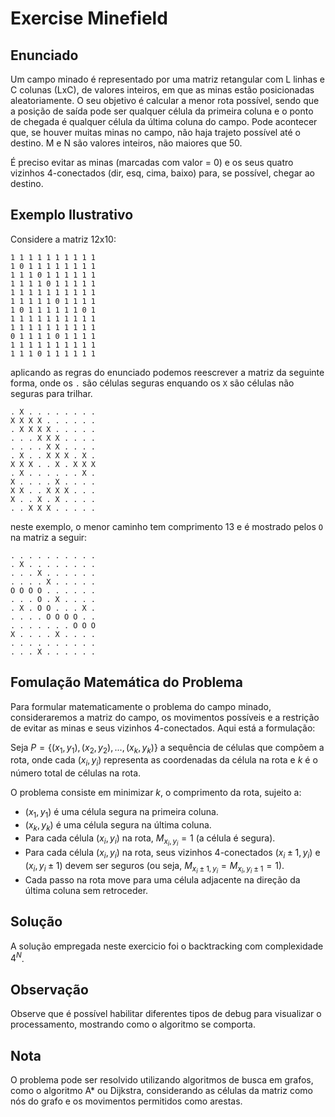 # Exercise Minefield

## Enunciado

Um campo minado é representado por uma matriz retangular com L linhas e C colunas
(LxC), de valores inteiros, em que as minas estão posicionadas aleatoriamente. O seu
objetivo é calcular a menor rota possível, sendo que a posição de saída pode ser qualquer
célula da primeira coluna e o ponto de chegada é qualquer célula da última coluna do
campo. Pode acontecer que, se houver muitas minas no campo, não haja trajeto possível
até o destino. M e N são valores inteiros, não maiores que 50.

É preciso evitar as minas (marcadas com valor = 0) e os seus quatro vizinhos 4-conectados
(dir, esq, cima, baixo) para, se possível, chegar ao destino.

## Exemplo Ilustrativo

Considere a matriz 12x10:

```
1 1 1 1 1 1 1 1 1 1
1 0 1 1 1 1 1 1 1 1
1 1 1 0 1 1 1 1 1 1
1 1 1 1 0 1 1 1 1 1
1 1 1 1 1 1 1 1 1 1
1 1 1 1 1 0 1 1 1 1
1 0 1 1 1 1 1 1 0 1
1 1 1 1 1 1 1 1 1 1
1 1 1 1 1 1 1 1 1 1
0 1 1 1 1 0 1 1 1 1
1 1 1 1 1 1 1 1 1 1
1 1 1 0 1 1 1 1 1 1
```

aplicando as regras do enunciado podemos reescrever a matriz da seguinte forma, onde os `.` são células seguras enquando os `X` são células não seguras para trilhar.

```
. X . . . . . . . .
X X X X . . . . . .
. X X X X . . . . .
. . . X X X . . . .
. . . . X X . . . .
. X . . X X X . X .
X X X . . X . X X X
. X . . . . . . X .
X . . . . X . . . .
X X . . X X X . . .
X . . X . X . . . .
. . X X X . . . . .
```

neste exemplo, o menor caminho tem comprimento 13 e é mostrado pelos `O` na matriz a seguir:

```
. . . . . . . . . .
. X . . . . . . . .
. . . X . . . . . .
. . . . X . . . . .
O O O O . . . . . .
. . . O . X . . . .
. X . O O . . . X .
. . . . O O O O . .
. . . . . . . O O O
X . . . . X . . . .
. . . . . . . . . .
. . . X . . . . . .
```


## Fomulação Matemática do Problema

Para formular matematicamente o problema do campo minado, consideraremos a matriz do campo, os movimentos possíveis e a restrição de evitar as minas e seus vizinhos 4-conectados. Aqui está a formulação:

Seja $P = \{(x_1, y_1), (x_2, y_2), ..., (x_k, y_k)\}$ a sequência de células que compõem a rota, onde cada $(x_i, y_i)$ representa as coordenadas da célula na rota e $k$ é o número total de células na rota.

O problema consiste em minimizar $k$, o comprimento da rota, sujeito a:

- $(x_1, y_1)$ é uma célula segura na primeira coluna.
- $(x_k, y_k)$ é uma célula segura na última coluna.
- Para cada célula $(x_i, y_i)$ na rota, $M_{x_i, y_i} = 1$ (a célula é segura).
- Para cada célula $(x_i, y_i)$ na rota, seus vizinhos 4-conectados $(x_i \pm 1, y_i)$ e $(x_i, y_i \pm 1)$ devem ser seguros (ou seja, $M_{x_i \pm 1, y_i} = M_{x_i, y_i \pm 1} = 1$).
- Cada passo na rota move para uma célula adjacente na direção da última coluna sem retroceder.

## Solução

A solução empregada neste exercicio foi o backtracking com complexidade $4^N$. 

## Observação

Observe que é possível habilitar diferentes tipos de debug para visualizar o processamento, mostrando como o algoritmo se comporta.

## Nota

O problema pode ser resolvido utilizando algoritmos de busca em grafos, como o algoritmo A* ou Dijkstra, considerando as células da matriz como nós do grafo e os movimentos permitidos como arestas.